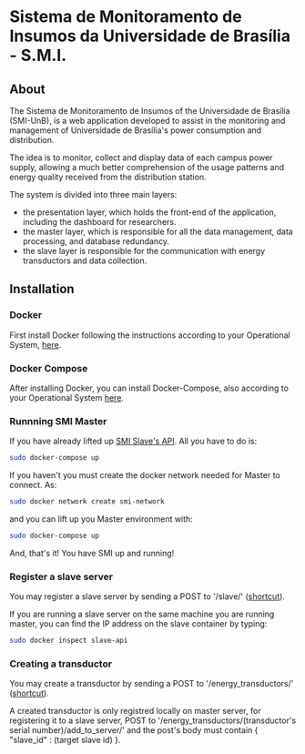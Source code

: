 # Sistema de Monitoramento de Insumos da Universidade de Brasília - S.M.I.

## About

The Sistema de Monitoramento de Insumos of the Universidade de Brasília (SMI-UnB), is a web application developed to assist in the monitoring and management of Universidade de Brasília's power consumption and distribution.

The idea is to monitor, collect and display data of each campus power supply, allowing a much better comprehension of the usage patterns and energy quality received from the distribution station.

The system is divided into three main layers:

- the presentation layer, which holds the front-end of the application, including the dashboard for researchers.
- the master layer, which is responsible for all the data management, data processing, and database redundancy.
- the slave layer is responsible for the communication with energy transductors and data collection.

## Installation

### Docker

First install Docker following the instructions according to your Operational System, [here](https://docs.docker.com/install/).

### Docker Compose

After installing Docker, you can install Docker-Compose, also according to your Operational System [here](https://docs.docker.com/compose/install/).

### Runnning SMI Master

If you have already lifted up [SMI Slave's API](https://gitlab.com/lappis-unb/projects/SMI/smi-slave). All you have to do is:

``` bash
sudo docker-compose up
```

If you haven't you must create the docker network needed for Master to connect. As:

``` bash
sudo docker network create smi-network
```

and you can lift up you Master environment with:

``` bash
sudo docker-compose up
```

And, that's it! You have SMI up and running!

### Register a slave server

You may register a slave server by sending a POST to '/slave/' ([shortcut](http://localhost:8001/slave/)).

If you are running a slave server on the same machine you are running master, you can find the IP address on the slave container by typing:

``` bash
sudo docker inspect slave-api
```

### Creating a transductor

You may create a transductor by sending a POST to '/energy_transductors/' ([shortcut](http://localhost:8001/energy_transductors/)). 

A created transductor is only registred locally on master server, for registering it to a slave server, POST to '/energy_transductors/(transductor's serial number)/add_to_server/' and the post's body must contain { "slave_id" : (target slave id) }.